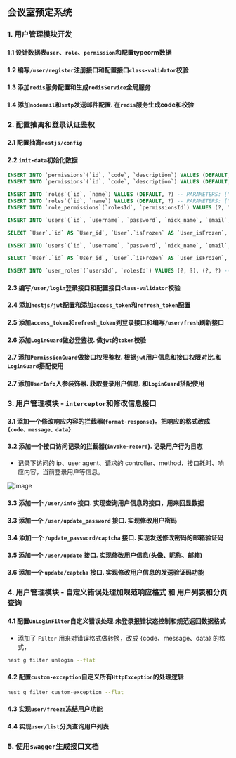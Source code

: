 ## 会议室预定系统

### 1. 用户管理模块开发

#### 1.1 设计数据表`user`、`role`、`permission`和配置typeorm数据

#### 1.2 编写`/user/register`注册接口和配置接口`class-validator`校验

#### 1.3 添加`redis`服务配置和生成`redisService`全局服务

#### 1.4 添加`nodemail`和`smtp`发送邮件配置. 在`redis`服务生成code和校验

### 2. 配置抽离和登录认证鉴权

#### 2.1 配置抽离`nestjs/config`

#### 2.2 `init-data`初始化数据

```sql
INSERT INTO `permissions`(`id`, `code`, `description`) VALUES (DEFAULT, ?, ?) -- PARAMETERS: ["ccc","访问 ccc 接口"]
INSERT INTO `permissions`(`id`, `code`, `description`) VALUES (DEFAULT, ?, ?) -- PARAMETERS: ["ddd","访问 ddd 接口"]

INSERT INTO `roles`(`id`, `name`) VALUES (DEFAULT, ?) -- PARAMETERS: ["管理员"]
INSERT INTO `roles`(`id`, `name`) VALUES (DEFAULT, ?) -- PARAMETERS: ["普通用户"]
INSERT INTO `role_permissions`(`rolesId`, `permissionsId`) VALUES (?, ?), (?, ?), (?, ?) -- PARAMETERS: [1,1,1,2,2,1]

INSERT INTO `users`(`id`, `username`, `password`, `nick_name`, `email`, `headPic`, `phoneNumber`, `isFrozen`, `isAdmin`, `createTime`, `updateTime`) VALUES (DEFAULT, ?, ?, ?, ?, DEFAULT, ?, DEFAULT, ?, DEFAULT, DEFAULT) -- PARAMETERS: ["zhangsan","96e79218965eb72c92a549dd5a330112","张三","xxx@xx.com","13233323333",1]

SELECT `User`.`id` AS `User_id`, `User`.`isFrozen` AS `User_isFrozen`, `User`.`isAdmin` AS `User_isAdmin`, `User`.`createTime` AS `User_createTime`, `User`.`updateTime` AS `User_updateTime` FROM `users` `User` WHERE `User`.`id` = ? -- PARAMETERS: [4]

INSERT INTO `users`(`id`, `username`, `password`, `nick_name`, `email`, `headPic`, `phoneNumber`, `isFrozen`, `isAdmin`, `createTime`, `updateTime`) VALUES (DEFAULT, ?, ?, ?, ?, DEFAULT, DEFAULT, DEFAULT, DEFAULT, DEFAULT, DEFAULT) -- PARAMETERS: ["lisi","e3ceb5881a0a1fdaad01296d7554868d","李四","yy@yy.com"]

SELECT `User`.`id` AS `User_id`, `User`.`isFrozen` AS `User_isFrozen`, `User`.`isAdmin` AS `User_isAdmin`, `User`.`createTime` AS `User_createTime`, `User`.`updateTime` AS `User_updateTime` FROM `users` `User` WHERE `User`.`id` = ? -- PARAMETERS: [5]

INSERT INTO `user_roles`(`usersId`, `rolesId`) VALUES (?, ?), (?, ?) -- PARAMETERS: [4,1,5,2]
```

#### 2.3 编写`/user/login`登录接口和配置接口`class-validator`校验

#### 2.4 添加`nestjs/jwt`配置和添加`access_token`和`refresh_token`配置

#### 2.5 添加`access_token`和`refresh_token`到登录接口和编写`/user/fresh`刷新接口

#### 2.6 添加`LoginGuard`做必登鉴权. 做`jwt`的`token`校验

#### 2.7 添加`PermissionGuard`做接口权限鉴权. 根据`jwt`用户信息和接口权限对比.和`LoginGuard`搭配使用

#### 2.7 添加`UserInfo`入参装饰器. 获取登录用户信息. 和`LoginGuard`搭配使用

### 3. 用户管理模块 - `interceptor`和修改信息接口

#### 3.1 添加一个修改响应内容的拦截器(`format-response`)。把响应的格式改成 `{code、message、data}`

#### 3.2 添加一个接口访问记录的拦截器(`invoke-record`). 记录用户行为日志
- 记录下访问的 ip、user agent、请求的 controller、method，接口耗时、响应内容，当前登录用户等信息。

![image](https://p9-juejin.byteimg.com/tos-cn-i-k3u1fbpfcp/24060e0f32204907887ede38c1aa018c~tplv-k3u1fbpfcp-jj-mark:1512:0:0:0:q75.awebp)

#### 3.3 添加一个 `/user/info` 接口. 实现查询用户信息的接口，用来回显数据

#### 3.3 添加一个 `/user/update_password` 接口. 实现修改用户密码

#### 3.4 添加一个 `/update_password/captcha` 接口. 实现发送修改密码的邮箱验证码

#### 3.5 添加一个 `/user/update` 接口. 实现修改用户信息(头像、昵称、邮箱)

#### 3.6 添加一个 `update/captcha` 接口. 实现修改用户信息的发送验证码功能

### 4. 用户管理模块 - 自定义错误处理加规范响应格式 和 用户列表和分页查询

#### 4.1 配置`UnLoginFilter`自定义错误处理.未登录报错状态控制和规范返回数据格式
- 添加了 `Filter` 用来对错误格式做转换，改成 {code、message、data} 的格式，
```sh
nest g filter unlogin --flat
```
#### 4.2 配置`custom-exception`自定义所有`HttpException`的处理逻辑
```sh
nest g filter custom-exception --flat
```
#### 4.3 实现`user/freeze`冻结用户功能

#### 4.4 实现`user/list`分页查询用户列表

### 5. 使用`swagger`生成接口文档






